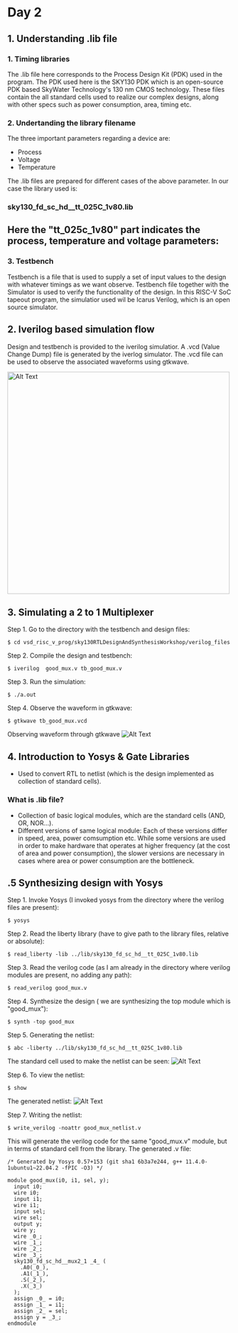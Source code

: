 # Day 2

## 1. Understanding .lib file

### **1. Timing libraries**
The .lib file here corresponds to the Process Design Kit (PDK) used in the program. The PDK used here is the SKY130 PDK which is an open-source PDK based SkyWater Technology's 130 nm CMOS technology. These files contain the all standard cells used to realize our complex designs, along with other specs such as power consumption, area, timing etc.  

### **2. Undertanding the library filename**
The three important parameters regarding a device are:
 - Process
 - Voltage
 - Temperature
   
The .lib files are prepared for different cases of the above parameter. In our case the library used is: 
 ### sky130_fd_sc_hd__tt_025C_1v80.lib 
 
Here the "tt_025c_1v80" part indicates the process, temperature and voltage parameters:
 -

### **3. Testbench**
Testbench is a file that is used to supply a set of input values to the design with whatever timings as we want observe. Testbench file together with the Simulator is used to verify the functionality of the design. In this RISC-V SoC tapeout program, the simulatior used wil be Icarus Verilog, which is an open source simulator.

## 2. Iverilog based simulation flow
Design and testbench is provided to the iverilog simulatior. A .vcd (Value Change Dump) file is generated by the iverlog simulator. The .vcd file can be used to observe the associated waveforms using gtkwave.

<img src="images/flow.png" alt="Alt Text" width="500"/>


## 3. Simulating a 2 to 1 Multiplexer

Step 1. Go to the directory with the testbench and design files:
```
$ cd vsd_risc_v_prog/sky130RTLDesignAndSynthesisWorkshop/verilog_files
```
Step 2. Compile the design and testbench:
```
$ iverilog  good_mux.v tb_good_mux.v
```
Step 3. Run the simulation:
```
$ ./a.out
```
Step 4. Observe the waveform in gtkwave:
```
$ gtkwave tb_good_mux.vcd
```
Observing waveform through gtkwave
![Alt Text](images/gtkwave_goodmux.png)

## 4. Introduction to Yosys & Gate Libraries

 - Used to convert RTL to netlist (which is the design implemented as collection of standard cells).

### What is .lib file?
 - Collection of basic logical modules, which are the standard cells (AND, OR, NOR...).
 - Different versions of same logical module:
     Each of these versions differ in speed, area, power comsumption etc. While some versions are used in order to make hardware that operates at higher frequency (at the cost of area and power consumption), the slower versions are necessary in cases where area or power consumption are the bottleneck.


## .5 Synthesizing design with Yosys

Step 1. Invoke Yosys (I invoked yosys from the directory where the verilog files are present):
```
$ yosys                  
```
Step 2. Read the liberty library (have to give path to the library files, relative or absolute):
```
$ read_liberty -lib ../lib/sky130_fd_sc_hd__tt_025C_1v80.lib
```
Step 3. Read the verilog code (as I am already in the directory where verilog modules are present, no adding any path):
```
$ read_verilog good_mux.v
```
Step 4. Synthesize the design ( we are synthesizing the top module which is "good_mux"):
```
$ synth -top good_mux
```

Step 5. Generating the netlist:
```
$ abc -liberty ../lib/sky130_fd_sc_hd__tt_025C_1v80.lib
```
The standard cell used to make the netlist can be seen:
![Alt Text](images/abc_liberty.png)

Step 6. To view the netlist:
```
$ show
```
The generated netlist:
![Alt Text](images/netlist.png)

Step 7. Writing the netlist:
```
$ write_verilog -noattr good_mux_netlist.v
```
This will generate the verilog code for the same "good_mux.v" module, but in terms of standard cell from the library. The generated .v file:
```
/* Generated by Yosys 0.57+153 (git sha1 6b3a7e244, g++ 11.4.0-1ubuntu1~22.04.2 -fPIC -O3) */

module good_mux(i0, i1, sel, y);
  input i0;
  wire i0;
  input i1;
  wire i1;
  input sel;
  wire sel;
  output y;
  wire y;
  wire _0_;
  wire _1_;
  wire _2_;
  wire _3_;
  sky130_fd_sc_hd__mux2_1 _4_ (
    .A0(_0_),
    .A1(_1_),
    .S(_2_),
    .X(_3_)
  );
  assign _0_ = i0;
  assign _1_ = i1;
  assign _2_ = sel;
  assign y = _3_;
endmodule

```
